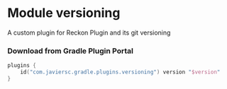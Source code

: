 # Module versioning

A custom plugin for Reckon Plugin and its git versioning

### Download from Gradle Plugin Portal

```kotlin
plugins {
    id("com.javiersc.gradle.plugins.versioning") version "$version"
}
```
